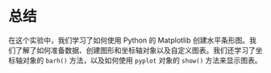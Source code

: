 # 总结

在这个实验中，我们学习了如何使用 Python 的 Matplotlib 创建水平条形图。我们了解了如何准备数据、创建图形和坐标轴对象以及自定义图表。我们还学习了坐标轴对象的 `barh()` 方法，以及如何使用 `pyplot` 对象的 `show()` 方法来显示图表。

